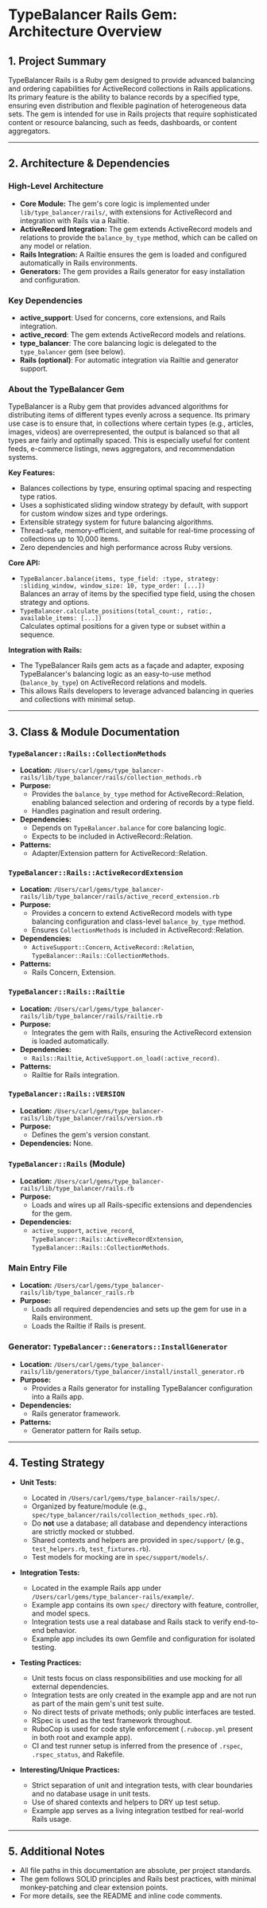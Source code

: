 # TypeBalancer Rails Gem: Architecture Overview

## 1. Project Summary

TypeBalancer Rails is a Ruby gem designed to provide advanced balancing and ordering capabilities for ActiveRecord collections in Rails applications. Its primary feature is the ability to balance records by a specified type, ensuring even distribution and flexible pagination of heterogeneous data sets. The gem is intended for use in Rails projects that require sophisticated content or resource balancing, such as feeds, dashboards, or content aggregators.

---

## 2. Architecture & Dependencies

### High-Level Architecture
- **Core Module:** The gem's core logic is implemented under `lib/type_balancer/rails/`, with extensions for ActiveRecord and integration with Rails via a Railtie.
- **ActiveRecord Integration:** The gem extends ActiveRecord models and relations to provide the `balance_by_type` method, which can be called on any model or relation.
- **Rails Integration:** A Railtie ensures the gem is loaded and configured automatically in Rails environments.
- **Generators:** The gem provides a Rails generator for easy installation and configuration.

### Key Dependencies
- **active_support**: Used for concerns, core extensions, and Rails integration.
- **active_record**: The gem extends ActiveRecord models and relations.
- **type_balancer**: The core balancing logic is delegated to the `type_balancer` gem (see below).
- **Rails (optional)**: For automatic integration via Railtie and generator support.

### About the TypeBalancer Gem

TypeBalancer is a Ruby gem that provides advanced algorithms for distributing items of different types evenly across a sequence. Its primary use case is to ensure that, in collections where certain types (e.g., articles, images, videos) are overrepresented, the output is balanced so that all types are fairly and optimally spaced. This is especially useful for content feeds, e-commerce listings, news aggregators, and recommendation systems.

**Key Features:**
- Balances collections by type, ensuring optimal spacing and respecting type ratios.
- Uses a sophisticated sliding window strategy by default, with support for custom window sizes and type orderings.
- Extensible strategy system for future balancing algorithms.
- Thread-safe, memory-efficient, and suitable for real-time processing of collections up to 10,000 items.
- Zero dependencies and high performance across Ruby versions.

**Core API:**
- `TypeBalancer.balance(items, type_field: :type, strategy: :sliding_window, window_size: 10, type_order: [...])`  
  Balances an array of items by the specified type field, using the chosen strategy and options.
- `TypeBalancer.calculate_positions(total_count:, ratio:, available_items: [...])`  
  Calculates optimal positions for a given type or subset within a sequence.

**Integration with Rails:**
- The TypeBalancer Rails gem acts as a façade and adapter, exposing TypeBalancer's balancing logic as an easy-to-use method (`balance_by_type`) on ActiveRecord relations and models.
- This allows Rails developers to leverage advanced balancing in queries and collections with minimal setup.

---

## 3. Class & Module Documentation

### `TypeBalancer::Rails::CollectionMethods`
- **Location:** `/Users/carl/gems/type_balancer-rails/lib/type_balancer/rails/collection_methods.rb`
- **Purpose:**
  - Provides the `balance_by_type` method for ActiveRecord::Relation, enabling balanced selection and ordering of records by a type field.
  - Handles pagination and result ordering.
- **Dependencies:**
  - Depends on `TypeBalancer.balance` for core balancing logic.
  - Expects to be included in ActiveRecord::Relation.
- **Patterns:**
  - Adapter/Extension pattern for ActiveRecord::Relation.

### `TypeBalancer::Rails::ActiveRecordExtension`
- **Location:** `/Users/carl/gems/type_balancer-rails/lib/type_balancer/rails/active_record_extension.rb`
- **Purpose:**
  - Provides a concern to extend ActiveRecord models with type balancing configuration and class-level `balance_by_type` method.
  - Ensures `CollectionMethods` is included in ActiveRecord::Relation.
- **Dependencies:**
  - `ActiveSupport::Concern`, `ActiveRecord::Relation`, `TypeBalancer::Rails::CollectionMethods`.
- **Patterns:**
  - Rails Concern, Extension.

### `TypeBalancer::Rails::Railtie`
- **Location:** `/Users/carl/gems/type_balancer-rails/lib/type_balancer/rails/railtie.rb`
- **Purpose:**
  - Integrates the gem with Rails, ensuring the ActiveRecord extension is loaded automatically.
- **Dependencies:**
  - `Rails::Railtie`, `ActiveSupport.on_load(:active_record)`.
- **Patterns:**
  - Railtie for Rails integration.

### `TypeBalancer::Rails::VERSION`
- **Location:** `/Users/carl/gems/type_balancer-rails/lib/type_balancer/rails/version.rb`
- **Purpose:**
  - Defines the gem's version constant.
- **Dependencies:** None.

### `TypeBalancer::Rails` (Module)
- **Location:** `/Users/carl/gems/type_balancer-rails/lib/type_balancer/rails.rb`
- **Purpose:**
  - Loads and wires up all Rails-specific extensions and dependencies for the gem.
- **Dependencies:**
  - `active_support`, `active_record`, `TypeBalancer::Rails::ActiveRecordExtension`, `TypeBalancer::Rails::CollectionMethods`.

### Main Entry File
- **Location:** `/Users/carl/gems/type_balancer-rails/lib/type_balancer_rails.rb`
- **Purpose:**
  - Loads all required dependencies and sets up the gem for use in a Rails environment.
  - Loads the Railtie if Rails is present.

### Generator: `TypeBalancer::Generators::InstallGenerator`
- **Location:** `/Users/carl/gems/type_balancer-rails/lib/generators/type_balancer/install/install_generator.rb`
- **Purpose:**
  - Provides a Rails generator for installing TypeBalancer configuration into a Rails app.
- **Dependencies:**
  - Rails generator framework.
- **Patterns:**
  - Generator pattern for Rails setup.

---

## 4. Testing Strategy

- **Unit Tests:**
  - Located in `/Users/carl/gems/type_balancer-rails/spec/`.
  - Organized by feature/module (e.g., `spec/type_balancer/rails/collection_methods_spec.rb`).
  - Do **not** use a database; all database and dependency interactions are strictly mocked or stubbed.
  - Shared contexts and helpers are provided in `spec/support/` (e.g., `test_helpers.rb`, `test_fixtures.rb`).
  - Test models for mocking are in `spec/support/models/`.

- **Integration Tests:**
  - Located in the example Rails app under `/Users/carl/gems/type_balancer-rails/example/`.
  - Example app contains its own `spec/` directory with feature, controller, and model specs.
  - Integration tests use a real database and Rails stack to verify end-to-end behavior.
  - Example app includes its own Gemfile and configuration for isolated testing.

- **Testing Practices:**
  - Unit tests focus on class responsibilities and use mocking for all external dependencies.
  - Integration tests are only created in the example app and are not run as part of the main gem's unit test suite.
  - No direct tests of private methods; only public interfaces are tested.
  - RSpec is used as the test framework throughout.
  - RuboCop is used for code style enforcement (`.rubocop.yml` present in both root and example app).
  - CI and test runner setup is inferred from the presence of `.rspec`, `.rspec_status`, and Rakefile.

- **Interesting/Unique Practices:**
  - Strict separation of unit and integration tests, with clear boundaries and no database usage in unit tests.
  - Use of shared contexts and helpers to DRY up test setup.
  - Example app serves as a living integration testbed for real-world Rails usage.

---

## 5. Additional Notes
- All file paths in this documentation are absolute, per project standards.
- The gem follows SOLID principles and Rails best practices, with minimal monkey-patching and clear extension points.
- For more details, see the README and inline code comments. 